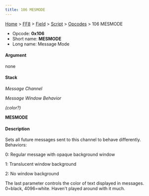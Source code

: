 ```yaml
---
title: 106 MESMODE
---
```


[Home](/ff7-flat-wiki/Main%20Page.md) > [FF8](/ff7-flat-wiki/FF8.md) > [Field](/ff7-flat-wiki/FF8/Field.md) > [Script](/ff7-flat-wiki/FF8/Field/Script.md) > [Opcodes](/ff7-flat-wiki/FF8/Field/Script/Opcodes.md) > 106 MESMODE

-   Opcode: **0x106**
-   Short name: **MESMODE**
-   Long name: Message Mode

#### Argument

none

#### Stack

  
*Message Channel*

*Message Window Behavior*

*(color?)*

**MESMODE**

#### Description

Sets all future messages sent to this channel to behave differently.
Behaviors:

  
0: Regular message with opaque background window

1: Translucent window background

2: No window background

The last parameter controls the color of text displayed in messages.
0=black, 4096=white. Haven't played around with it much.
